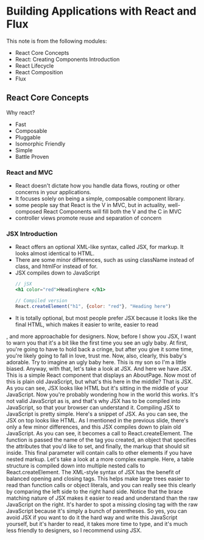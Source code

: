 # Building Applications with React and Flux

This note is from the following modules:

* React Core Concepts
* React: Creating Components Introduction
* React Lifecycle
* React Composition
* Flux

## React Core Concepts

Why react?

* Fast
* Composable
* Pluggable
* Isomorphic Friendly
* Simple
* Battle Proven

### React and MVC

* React doesn't dictate how you handle data flows, routing or other concerns in your applications.
* It focuses solely on being a simple, composable component library.
* some people say that React is the V in MVC, but in actuality, well-composed React Components will fill both the V and the C in MVC
* controller views promote reuse and separation of concern

### JSX Introduction

* React offers an optional XML-like syntax, called JSX, for markup. It looks almost identical to HTML.
* There are some minor differences, such as using className instead of class, and htmlFor instead of for.
* JSX compiles down to JavaScript
  ```jsx
  // jSX
  <h1 color="red">Headinghere </h1>

  // Compiled version
  React.createElement("h1", {color: "red"}, "Heading here")
  ```
* It is totally optional, but most people prefer JSX because it looks like the final HTML, which makes it easier to write, easier to read






, and more approachable for designers. Now, before I show you JSX, I want to warn you that it's a bit like the first time you see an ugly baby. At first, you're going to have to hold back a cringe, but after you give it some time, you're likely going to fall in love, trust me. Now, also, clearly, this baby's adorable. Try to imagine an ugly baby here. This is my son so I'm a little biased. Anyway, with that, let's take a look at JSX. And here we have JSX. This is a simple React component that displays an AboutPage. Now most of this is plain old JavaScript, but what's this here in the middle? That is JSX. As you can see, JSX looks like HTML but it's sitting in the middle of your JavaScript. Now you're probably wondering how in the world this works. It's not valid JavaScript as is, and that's why JSX has to be compiled into JavaScript, so that your browser can understand it. Compiling JSX to JavaScript is pretty simple. 
Here's a snippet of JSX. As you can see, the JSX on top looks like HTML. As I mentioned in the previous slide, there's only a few minor differences, and this JSX compiles down to plain old JavaScript. As you can see, it becomes a call to React.createElement. The function is passed the name of the tag you created, an object that specifies the attributes that you'd like to set, and finally, the markup that should sit inside. This final parameter will contain calls to other elements if you have nested markup. Let's take a look at a more complex example. Here, a table structure is compiled down into multiple nested calls to React.createElement. The XML-style syntax of JSX has the benefit of balanced opening and closing tags. This helps make large trees easier to read than function calls or object literals, and you can really see this clearly by comparing the left side to the right hand side. Notice that the brace matching nature of JSX makes it easier to read and understand than the raw JavaScript on the right. 
It's harder to spot a missing closing tag with the raw JavaScript because it's simply a bunch of parentheses. So yes, you can avoid JSX if you want to do it the hard way and write this JavaScript yourself, but it's harder to read, it takes more time to type, and it's much less friendly to designers, so I recommend using JSX. 


